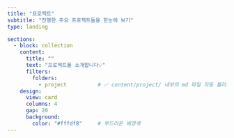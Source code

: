 ```yaml
---
title: "프로젝트"
subtitle: "진행한 주요 프로젝트들을 한눈에 보기"
type: landing

sections:
  - block: collection
    content:
      title: ""
      text: "프로젝트를 소개합니다💡"
      filters:
        folders:
          - project          # ✅ content/project/ 내부의 md 파일 자동 불러오기
    design:
      view: card          
      columns: 4
      gap: 20
      background:
        color: "#fffdf8"     # 부드러운 배경색
---
```

